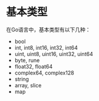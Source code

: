 基本类型
====

在Go语言中，基本类型有以下几种：
- bool
- int, int8, int16, int32, int64
- uint, uint8, uint16, uint32, uint64
- byte, rune
- float32, float64
- complex64, complex128
- string
- array, slice
- map

